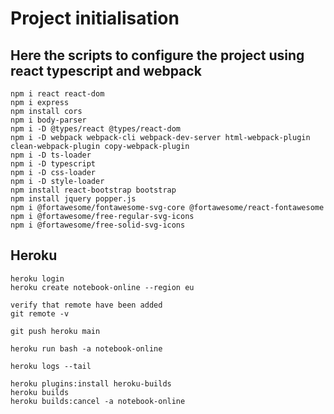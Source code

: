 # Project initialisation

## Here the scripts to configure the project using react typescript and webpack

```text
npm i react react-dom
npm i express
npm install cors
npm i body-parser
npm i -D @types/react @types/react-dom
npm i -D webpack webpack-cli webpack-dev-server html-webpack-plugin clean-webpack-plugin copy-webpack-plugin
npm i -D ts-loader
npm i -D typescript
npm i -D css-loader
npm i -D style-loader
npm install react-bootstrap bootstrap
npm install jquery popper.js
npm i @fortawesome/fontawesome-svg-core @fortawesome/react-fontawesome
npm i @fortawesome/free-regular-svg-icons
npm i @fortawesome/free-solid-svg-icons
```

## Heroku

```text
heroku login
heroku create notebook-online --region eu

verify that remote have been added
git remote -v

git push heroku main

heroku run bash -a notebook-online

heroku logs --tail

heroku plugins:install heroku-builds
heroku builds
heroku builds:cancel -a notebook-online
```
